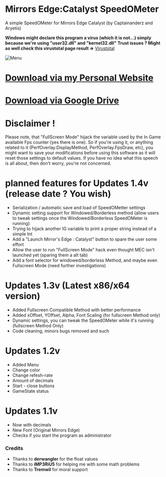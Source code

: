 # Mirrors Edge:Catalyst SpeedOMeter

A simple SpeedOMeter for Mirrors Edge Catalyst (by Captainanderz and Aryetis)            

**Windows might declare this program a virus (which it is not...) simply because we're using "user32.dll" and "kernel32.dll"**
**Trust issues ? Might as well check this virustotal page result =>**
[Virustotal](https://www.virustotal.com/fr/file/0631e5310b7a01c0a93d1b1d5a5f459f48900fc92261dc225b6d415b9aef1719/analysis/1476412576/)


![Menu](http://i.imgur.com/fYZSass.gif)

# **[Download via my Personal Website](https://hijackedbrain.com/data/Mirror's%20Edge%20Catalyst%20SpeedOMeter%20V1.3.zip)**

# **[Download via Google Drive](https://drive.google.com/file/d/0B7Rb1GcJJ6xkVFF2bjBNYWpqOW8/view?usp=sharing)**

# Disclaimer !

Please note, that "FullScreen Mode" hijack the variable used by the In Game available Fps counter (yes there is one).
So if you're using it, or anything related to it (PerfOverlay.DisplayMethod, PerfOverlay.FpsDraw, etc),
you might want to save your modifications before using this software as it will reset those settings to default values.
If you have no idea what this speech is all about, then don't worry, you're not concerned.


# planned features for Updates 1.4v (release date ? You wish)
* Serialization / automatic save and load of SpeedOMetter settings 
* Dynamic setting support for Windowed/Borderless method (allow users to tweak settings once the Windowed/Borderless SpeedOMeter is running)
* Trying to hijack another IG variable to print a proper string instead of a simple Int
* Add a "Launch Mirror's Edge : Catalyst" button to spare the user some effort
* Allow the user to run "FullScreen Mode" hack even thought MEC isn't launched yet (sparing them a alt tab)
* Add a font selector for windowed/borderless Method, and maybe even Fullscreen Mode (need further investigations)

# Updates 1.3v (Latest x86/x64 version)
* Added Fullscreen Compatible Method with better performance
* Added xOffset, YOffset, Alpha, Font Scaling (for fullscreen Method only)
* Dynamic settings, you can tweak the SpeedOMeter while it's running (fullscreen Method Only)
* Code cleaning, minors bugs removed and such

# Updates 1.2v
* Added Menu
* Change color
* Change refesh-rate
* Amount of decimals
* Start - close buttons
* GameState status

# Updates 1.1v
* Now with decimals
* New Font (Original Mirrors Edge)
* Checks if you start the program as administrator

### Credits ###
* Thanks to **derwangler** for the float values
* Thanks to **iMP3RiU5** for helping me with some math problems
* Thanks to **Tremwil** for moral support
